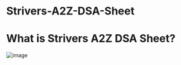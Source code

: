# Strivers-A2Z-DSA-Sheet
# What is Strivers A2Z DSA Sheet? 

![image](https://user-images.githubusercontent.com/108109935/198030893-e0c815ef-28fa-43df-8e8a-fc42243b59fa.png)
